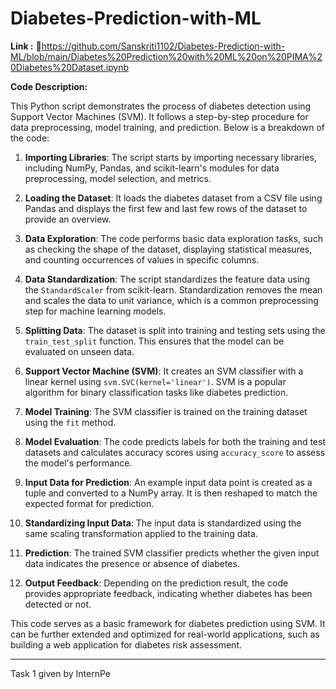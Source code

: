# Diabetes-Prediction-with-ML

**Link :**
🔗https://github.com/Sanskriti1102/Diabetes-Prediction-with-ML/blob/main/Diabetes%20Prediction%20with%20ML%20on%20PIMA%20Diabetes%20Dataset.ipynb

**Code Description:**

This Python script demonstrates the process of diabetes detection using Support Vector Machines (SVM). It follows a step-by-step procedure for data preprocessing, model training, and prediction. Below is a breakdown of the code:

1. **Importing Libraries**: The script starts by importing necessary libraries, including NumPy, Pandas, and scikit-learn's modules for data preprocessing, model selection, and metrics.

2. **Loading the Dataset**: It loads the diabetes dataset from a CSV file using Pandas and displays the first few and last few rows of the dataset to provide an overview.

3. **Data Exploration**: The code performs basic data exploration tasks, such as checking the shape of the dataset, displaying statistical measures, and counting occurrences of values in specific columns.

4. **Data Standardization**: The script standardizes the feature data using the `StandardScaler` from scikit-learn. Standardization removes the mean and scales the data to unit variance, which is a common preprocessing step for machine learning models.

5. **Splitting Data**: The dataset is split into training and testing sets using the `train_test_split` function. This ensures that the model can be evaluated on unseen data.

6. **Support Vector Machine (SVM)**: It creates an SVM classifier with a linear kernel using `svm.SVC(kernel='linear')`. SVM is a popular algorithm for binary classification tasks like diabetes prediction.

7. **Model Training**: The SVM classifier is trained on the training dataset using the `fit` method.

8. **Model Evaluation**: The code predicts labels for both the training and test datasets and calculates accuracy scores using `accuracy_score` to assess the model's performance.

9. **Input Data for Prediction**: An example input data point is created as a tuple and converted to a NumPy array. It is then reshaped to match the expected format for prediction.

10. **Standardizing Input Data**: The input data is standardized using the same scaling transformation applied to the training data.

11. **Prediction**: The trained SVM classifier predicts whether the given input data indicates the presence or absence of diabetes.

12. **Output Feedback**: Depending on the prediction result, the code provides appropriate feedback, indicating whether diabetes has been detected or not.

This code serves as a basic framework for diabetes prediction using SVM. It can be further extended and optimized for real-world applications, such as building a web application for diabetes risk assessment.

---
Task 1 given by InternPe
